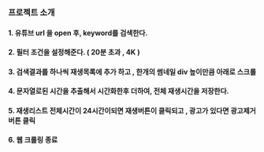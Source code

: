 <h3> 프로젝트 소개 </h3>

<h4> 1. 유튜브 url 을 open 후, keyword를 검색한다. </h4>

<h4> 2. 필터 조건을 설정해준다. ( 20분 초과 , 4K )</h4>

<h4> 3. 검색결과를 하나씩 재생목록에 추가 하고 , 한개의 썸네일 div 높이만큼 아래로 스크롤</h4>

<h4> 4. 문자열로된 시간을 추출해서 시간화한후 더하여, 전체 재생시간을 저장한다.</h4>

<h4> 5. 재생리스트 전체시간이 24시간이되면 재생버튼이 클릭되고 , 광고가 있다면 광고제거 버튼 클릭</h4>

<h4> 6. 웹 크롤링 종료</h4>
